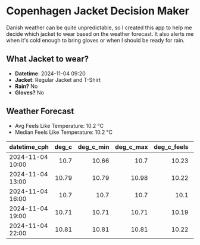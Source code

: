 
# Copenhagen Jacket Decision Maker

Danish weather can be quite unpredictable, so I created this app to help me decide which jacket to wear based on the weather forecast. 
It also alerts me when it's cold enough to bring gloves or when I should be ready for rain.

## What Jacket to wear?

- **Datetime**: 2024-11-04 09:20
- **Jacket**: Regular Jacket and T-Shirt
- **Rain?** No
- **Gloves?** No

## Weather Forecast
- Avg Feels Like Temperature: 10.2 °C
- Median Feels Like Temperature: 10.2 °C

| datetime_cph     |   deg_c |   deg_c_min |   deg_c_max |   deg_c_feels | weather   | wind   | rain   |
|:-----------------|--------:|------------:|------------:|--------------:|:----------|:-------|:-------|
| 2024-11-04 10:00 |   10.7  |       10.66 |       10.7  |         10.23 | Clouds    | Low    | None   |
| 2024-11-04 13:00 |   10.79 |       10.79 |       10.98 |         10.22 | Clouds    | Low    | None   |
| 2024-11-04 16:00 |   10.7  |       10.7  |       10.7  |         10.1  | Clouds    | Low    | None   |
| 2024-11-04 19:00 |   10.71 |       10.71 |       10.71 |         10.19 | Clouds    | Low    | None   |
| 2024-11-04 22:00 |   10.81 |       10.81 |       10.81 |         10.22 | Clouds    | Low    | None   |
        